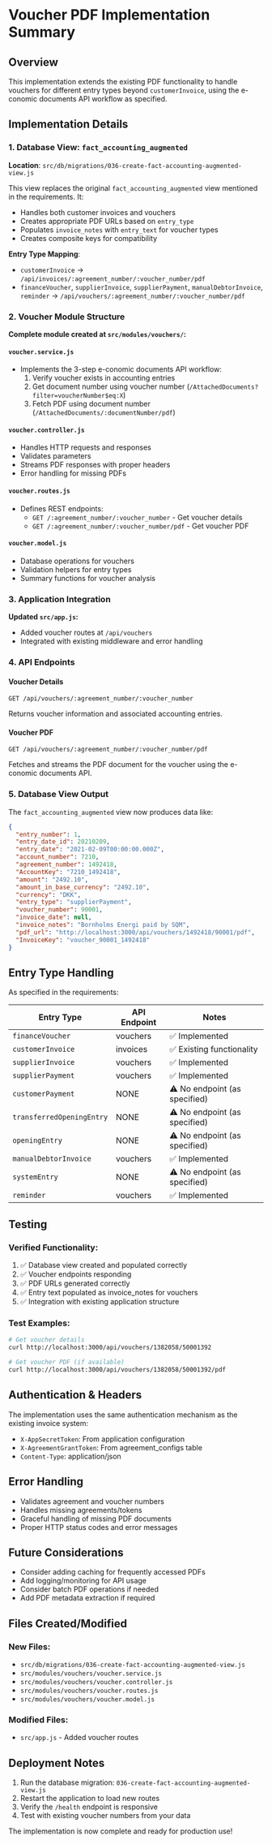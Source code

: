 # Voucher PDF Implementation Summary

## Overview
This implementation extends the existing PDF functionality to handle vouchers for different entry types beyond `customerInvoice`, using the e-conomic documents API workflow as specified.

## Implementation Details

### 1. Database View: `fact_accounting_augmented`

**Location**: `src/db/migrations/036-create-fact-accounting-augmented-view.js`

This view replaces the original `fact_accounting_augmented` view mentioned in the requirements. It:

- Handles both customer invoices and vouchers
- Creates appropriate PDF URLs based on `entry_type`
- Populates `invoice_notes` with `entry_text` for voucher types
- Creates composite keys for compatibility

**Entry Type Mapping**:
- `customerInvoice` → `/api/invoices/:agreement_number/:voucher_number/pdf`
- `financeVoucher`, `supplierInvoice`, `supplierPayment`, `manualDebtorInvoice`, `reminder` → `/api/vouchers/:agreement_number/:voucher_number/pdf`

### 2. Voucher Module Structure

**Complete module created at `src/modules/vouchers/`:**

#### `voucher.service.js`
- Implements the 3-step e-conomic documents API workflow:
  1. Verify voucher exists in accounting entries
  2. Get document number using voucher number (`/AttachedDocuments?filter=voucherNumber$eq:X`)
  3. Fetch PDF using document number (`/AttachedDocuments/:documentNumber/pdf`)

#### `voucher.controller.js`
- Handles HTTP requests and responses
- Validates parameters
- Streams PDF responses with proper headers
- Error handling for missing PDFs

#### `voucher.routes.js`
- Defines REST endpoints:
  - `GET /:agreement_number/:voucher_number` - Get voucher details
  - `GET /:agreement_number/:voucher_number/pdf` - Get voucher PDF

#### `voucher.model.js`
- Database operations for vouchers
- Validation helpers for entry types
- Summary functions for voucher analysis

### 3. Application Integration

**Updated `src/app.js`:**
- Added voucher routes at `/api/vouchers`
- Integrated with existing middleware and error handling

### 4. API Endpoints

#### Voucher Details
```
GET /api/vouchers/:agreement_number/:voucher_number
```
Returns voucher information and associated accounting entries.

#### Voucher PDF
```
GET /api/vouchers/:agreement_number/:voucher_number/pdf
```
Fetches and streams the PDF document for the voucher using the e-conomic documents API.

### 5. Database View Output

The `fact_accounting_augmented` view now produces data like:

```json
{
  "entry_number": 1,
  "entry_date_id": 20210209,
  "entry_date": "2021-02-09T00:00:00.000Z",
  "account_number": 7210,
  "agreement_number": 1492418,
  "AccountKey": "7210_1492418",
  "amount": "2492.10",
  "amount_in_base_currency": "2492.10",
  "currency": "DKK",
  "entry_type": "supplierPayment",
  "voucher_number": 90001,
  "invoice_date": null,
  "invoice_notes": "Bornholms Energi paid by SQM",
  "pdf_url": "http://localhost:3000/api/vouchers/1492418/90001/pdf",
  "InvoiceKey": "voucher_90001_1492418"
}
```

## Entry Type Handling

As specified in the requirements:

| Entry Type | API Endpoint | Notes |
|------------|--------------|-------|
| `financeVoucher` | vouchers | ✅ Implemented |
| `customerInvoice` | invoices | ✅ Existing functionality |
| `supplierInvoice` | vouchers | ✅ Implemented |
| `supplierPayment` | vouchers | ✅ Implemented |
| `customerPayment` | NONE | ⚠️ No endpoint (as specified) |
| `transferredOpeningEntry` | NONE | ⚠️ No endpoint (as specified) |
| `openingEntry` | NONE | ⚠️ No endpoint (as specified) |
| `manualDebtorInvoice` | vouchers | ✅ Implemented |
| `systemEntry` | NONE | ⚠️ No endpoint (as specified) |
| `reminder` | vouchers | ✅ Implemented |

## Testing

### Verified Functionality:
1. ✅ Database view created and populated correctly
2. ✅ Voucher endpoints responding
3. ✅ PDF URLs generated correctly
4. ✅ Entry text populated as invoice_notes for vouchers
5. ✅ Integration with existing application structure

### Test Examples:
```bash
# Get voucher details
curl http://localhost:3000/api/vouchers/1382058/50001392

# Get voucher PDF (if available)
curl http://localhost:3000/api/vouchers/1382058/50001392/pdf
```

## Authentication & Headers

The implementation uses the same authentication mechanism as the existing invoice system:
- `X-AppSecretToken`: From application configuration
- `X-AgreementGrantToken`: From agreement_configs table
- `Content-Type`: application/json

## Error Handling

- Validates agreement and voucher numbers
- Handles missing agreements/tokens
- Graceful handling of missing PDF documents
- Proper HTTP status codes and error messages

## Future Considerations

- Consider adding caching for frequently accessed PDFs
- Add logging/monitoring for API usage
- Consider batch PDF operations if needed
- Add PDF metadata extraction if required

## Files Created/Modified

### New Files:
- `src/db/migrations/036-create-fact-accounting-augmented-view.js`
- `src/modules/vouchers/voucher.service.js`
- `src/modules/vouchers/voucher.controller.js`
- `src/modules/vouchers/voucher.routes.js`
- `src/modules/vouchers/voucher.model.js`

### Modified Files:
- `src/app.js` - Added voucher routes

## Deployment Notes

1. Run the database migration: `036-create-fact-accounting-augmented-view.js`
2. Restart the application to load new routes
3. Verify the `/health` endpoint is responsive
4. Test with existing voucher numbers from your data

The implementation is now complete and ready for production use! 